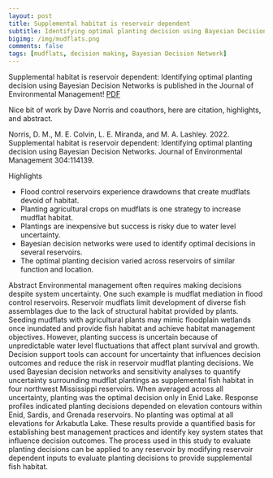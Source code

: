 ```yaml
---
layout: post
title: Supplemental habitat is reservoir dependent
subtitle: Identifying optimal planting decision using Bayesian Decision Networks!
bigimg: /img/mudflats.png
comments: false
tags: [mudflats, decision making, Bayesian Decision Network]
---
```



Supplemental habitat is reservoir dependent: Identifying optimal planting decision using Bayesian Decision Networks is published
in the Journal of Environmental Management! [PDF](https://authors.elsevier.com/a/1eAUk14Z6thR8)

Nice bit of work by Dave Norris and coauthors, here are citation, highlights, and abstract.

Norris, D. M., M. E. Colvin, L. E. Miranda, and M. A. Lashley. 2022. Supplemental habitat is reservoir dependent: Identifying optimal planting decision using Bayesian Decision Networks. Journal of Environmental Management 304:114139.

Highlights

* Flood control reservoirs experience drawdowns that create mudflats devoid of habitat.
* Planting agricultural crops on mudflats is one strategy to increase mudflat habitat.
* Plantings are inexpensive but success is risky due to water level uncertainty.
* Bayesian decision networks were used to identify optimal decisions in several reservoirs.
* The optimal planting decision varied across reservoirs of similar function and location. 

Abstract
Environmental management often requires making decisions despite system uncertainty. One such example is mudflat mediation in flood control reservoirs. Reservoir mudflats limit development of diverse fish assemblages due to the lack of structural habitat provided by plants. Seeding mudflats with agricultural plants may mimic floodplain wetlands once inundated and provide fish habitat and achieve habitat management objectives. However, planting success is uncertain because of unpredictable water level fluctuations that affect plant survival and growth. Decision support tools can account for uncertainty that influences decision outcomes and reduce the risk in reservoir mudflat planting decisions. We used Bayesian decision networks and sensitivity analyses to quantify uncertainty surrounding mudflat plantings as supplemental fish habitat in four northwest Mississippi reservoirs. When averaged across all uncertainty, planting was the optimal decision only in Enid Lake. Response profiles indicated planting decisions depended on elevation contours within Enid, Sardis, and Grenada reservoirs. No planting was optimal at all elevations for Arkabutla Lake. These results provide a quantified basis for establishing best management practices and identify key system states that influence decision outcomes. The process used in this study to evaluate planting decisions can be applied to any reservoir by modifying reservoir dependent inputs to evaluate planting decisions to provide supplemental fish habitat.